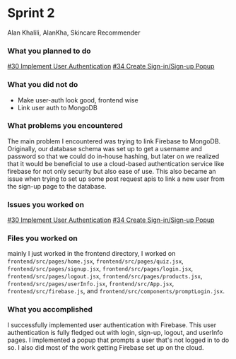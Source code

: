 # Sprint 2

Alan Khalili, AlanKha, Skincare Recommender

### What you planned to do

[#30 Implement User Authentication](https://github.com/utk-cs340-fall24/Skincare-Recommender/issues/30)
[#34 Create Sign-in/Sign-up Popup](https://github.com/utk-cs340-fall24/Skincare-Recommender/issues/34)

### What you did not do

- Make user-auth look good, frontend wise
- Link user auth to MongoDB

### What problems you encountered

The main problem I encountered was trying to link Firebase to MongoDB. Originally, our database schema was set up to get a username and password so that we could do in-house hashing, but later on we realized that it would be beneficial to use a cloud-based authentication service like firebase for not only security but also ease of use. This also became an issue when trying to set up some post request apis to link a new user from the sign-up page to the database.

### Issues you worked on

[#30 Implement User Authentication](https://github.com/utk-cs340-fall24/Skincare-Recommender/issues/30)
[#34 Create Sign-in/Sign-up Popup](https://github.com/utk-cs340-fall24/Skincare-Recommender/issues/34)

### Files you worked on

mainly I just worked in the frontend directory, I worked on ```frontend/src/pages/home.jsx```, ```frontend/src/pages/quiz.jsx```, ```frontend/src/pages/signup.jsx```, ```frontend/src/pages/login.jsx```, ```frontend/src/pages/logout.jsx```, ```frontend/src/pages/products.jsx```, ```frontend/src/pages/userInfo.jsx```, ```frontend/src/App.jsx```,  ```frontend/src/firebase.js```, and ```frontend/src/components/promptLogin.jsx```.

### What you accomplished

I successfully implemented user authentication with Firebase. This user authentication is fully fledged out with login, sign-up, logout, and userInfo pages. I implemented a popup that prompts a user that's not logged in to do so. I also did most of the work getting Firebase set up on the cloud.